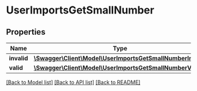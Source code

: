 # UserImportsGetSmallNumber

## Properties
Name | Type | Description | Notes
------------ | ------------- | ------------- | -------------
**invalid** | [**\Swagger\Client\Model\UserImportsGetSmallNumberInvalid**](UserImportsGetSmallNumberInvalid.md) |  | [optional] 
**valid** | [**\Swagger\Client\Model\UserImportsGetSmallNumberValid**](UserImportsGetSmallNumberValid.md) |  | [optional] 

[[Back to Model list]](../README.md#documentation-for-models) [[Back to API list]](../README.md#documentation-for-api-endpoints) [[Back to README]](../README.md)


